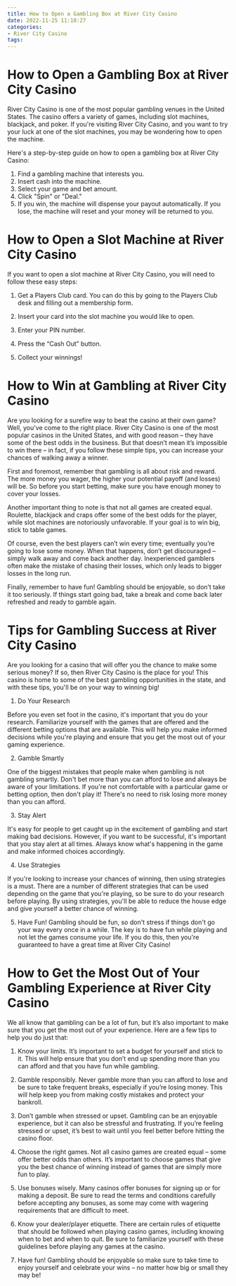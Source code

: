 ```yaml
---
title: How to Open a Gambling Box at River City Casino
date: 2022-11-25 11:18:27
categories:
- River City Casino
tags:
---
```



#  How to Open a Gambling Box at River City Casino

River City Casino is one of the most popular gambling venues in the United States. The casino offers a variety of games, including slot machines, blackjack, and poker. If you're visiting River City Casino, and you want to try your luck at one of the slot machines, you may be wondering how to open the machine.

Here's a step-by-step guide on how to open a gambling box at River City Casino:

1. Find a gambling machine that interests you.
2. Insert cash into the machine.
3. Select your game and bet amount.
4. Click "Spin" or "Deal."
5. If you win, the machine will dispense your payout automatically. If you lose, the machine will reset and your money will be returned to you.

#  How to Open a Slot Machine at River City Casino

If you want to open a slot machine at River City Casino, you will need to follow these easy steps:

1. Get a Players Club card. You can do this by going to the Players Club desk and filling out a membership form.

2. Insert your card into the slot machine you would like to open.

3. Enter your PIN number.

4. Press the “Cash Out” button.

5. Collect your winnings!

#  How to Win at Gambling at River City Casino

Are you looking for a surefire way to beat the casino at their own game? Well, you’ve come to the right place. River City Casino is one of the most popular casinos in the United States, and with good reason – they have some of the best odds in the business. But that doesn’t mean it’s impossible to win there – in fact, if you follow these simple tips, you can increase your chances of walking away a winner.

First and foremost, remember that gambling is all about risk and reward. The more money you wager, the higher your potential payoff (and losses) will be. So before you start betting, make sure you have enough money to cover your losses.

Another important thing to note is that not all games are created equal. Roulette, blackjack and craps offer some of the best odds for the player, while slot machines are notoriously unfavorable. If your goal is to win big, stick to table games.

Of course, even the best players can’t win every time; eventually you’re going to lose some money. When that happens, don’t get discouraged – simply walk away and come back another day. Inexperienced gamblers often make the mistake of chasing their losses, which only leads to bigger losses in the long run.

Finally, remember to have fun! Gambling should be enjoyable, so don’t take it too seriously. If things start going bad, take a break and come back later refreshed and ready to gamble again.

#  Tips for Gambling Success at River City Casino

Are you looking for a casino that will offer you the chance to make some serious money? If so, then River City Casino is the place for you! This casino is home to some of the best gambling opportunities in the state, and with these tips, you'll be on your way to winning big!

1. Do Your Research

Before you even set foot in the casino, it's important that you do your research. Familiarize yourself with the games that are offered and the different betting options that are available. This will help you make informed decisions while you're playing and ensure that you get the most out of your gaming experience.

2. Gamble Smartly

One of the biggest mistakes that people make when gambling is not gambling smartly. Don't bet more than you can afford to lose and always be aware of your limitations. If you're not comfortable with a particular game or betting option, then don't play it! There's no need to risk losing more money than you can afford.

3. Stay Alert

It's easy for people to get caught up in the excitement of gambling and start making bad decisions. However, if you want to be successful, it's important that you stay alert at all times. Always know what's happening in the game and make informed choices accordingly.

4. Use Strategies

If you're looking to increase your chances of winning, then using strategies is a must. There are a number of different strategies that can be used depending on the game that you're playing, so be sure to do your research before playing. By using strategies, you'll be able to reduce the house edge and give yourself a better chance of winning.


5. Have Fun!
Gambling should be fun, so don't stress if things don't go your way every once in a while. The key is to have fun while playing and not let the games consume your life. If you do this, then you're guaranteed to have a great time at River City Casino!

#  How to Get the Most Out of Your Gambling Experience at River City Casino

We all know that gambling can be a lot of fun, but it’s also important to make sure that you get the most out of your experience. Here are a few tips to help you do just that:

1. Know your limits. It’s important to set a budget for yourself and stick to it. This will help ensure that you don’t end up spending more than you can afford and that you have fun while gambling.

2. Gamble responsibly. Never gamble more than you can afford to lose and be sure to take frequent breaks, especially if you’re losing money. This will help keep you from making costly mistakes and protect your bankroll.

3. Don’t gamble when stressed or upset. Gambling can be an enjoyable experience, but it can also be stressful and frustrating. If you’re feeling stressed or upset, it’s best to wait until you feel better before hitting the casino floor.

4. Choose the right games. Not all casino games are created equal – some offer better odds than others. It’s important to choose games that give you the best chance of winning instead of games that are simply more fun to play.

5. Use bonuses wisely. Many casinos offer bonuses for signing up or for making a deposit. Be sure to read the terms and conditions carefully before accepting any bonuses, as some may come with wagering requirements that are difficult to meet.

6. Know your dealer/player etiquette. There are certain rules of etiquette that should be followed when playing casino games, including knowing when to bet and when to quit. Be sure to familiarize yourself with these guidelines before playing any games at the casino.

7. Have fun! Gambling should be enjoyable so make sure to take time to enjoy yourself and celebrate your wins – no matter how big or small they may be!